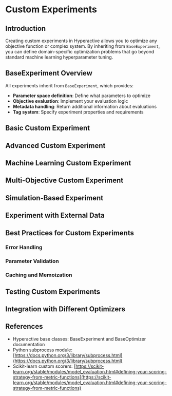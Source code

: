 # Custom Experiments

## Introduction

Creating custom experiments in Hyperactive allows you to optimize any objective function or complex system. By inheriting from `BaseExperiment`, you can define domain-specific optimization problems that go beyond standard machine learning hyperparameter tuning.

## BaseExperiment Overview

All experiments inherit from `BaseExperiment`, which provides:
- **Parameter space definition**: Define what parameters to optimize
- **Objective evaluation**: Implement your evaluation logic
- **Metadata handling**: Return additional information about evaluations
- **Tag system**: Specify experiment properties and requirements

## Basic Custom Experiment



## Advanced Custom Experiment



## Machine Learning Custom Experiment



## Multi-Objective Custom Experiment



## Simulation-Based Experiment



## Experiment with External Data



## Best Practices for Custom Experiments

### Error Handling


### Parameter Validation


### Caching and Memoization


## Testing Custom Experiments



## Integration with Different Optimizers



## References

- Hyperactive base classes: BaseExperiment and BaseOptimizer documentation
- Python subprocess module: [https://docs.python.org/3/library/subprocess.html](https://docs.python.org/3/library/subprocess.html)
- Scikit-learn custom scorers: [https://scikit-learn.org/stable/modules/model_evaluation.html#defining-your-scoring-strategy-from-metric-functions](https://scikit-learn.org/stable/modules/model_evaluation.html#defining-your-scoring-strategy-from-metric-functions)
